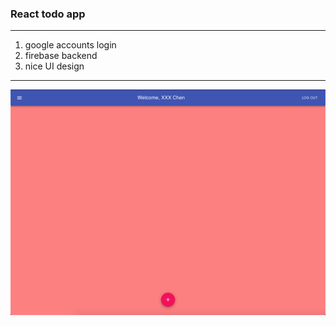 ### React todo app
***
1. google accounts login
2. firebase backend
3. nice UI design
*****
![link](https://github.com/jeffersonchen-tw/react-todo-app/blob/main/Screen%20Shot%202021-02-26%20at%2011.27.14%20PM.png?raw=true)
